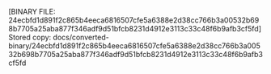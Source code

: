 [BINARY FILE: 24ecbfd1d891f2c865b4eeca6816507cfe5a6388e2d38cc766b3a00532b698b7705a25aba877f346adf9d51bfcb8231d4912e3113c33c48f6b9afb3cf5fd]
Stored copy: docs/converted-binary/24ecbfd1d891f2c865b4eeca6816507cfe5a6388e2d38cc766b3a00532b698b7705a25aba877f346adf9d51bfcb8231d4912e3113c33c48f6b9afb3cf5fd
